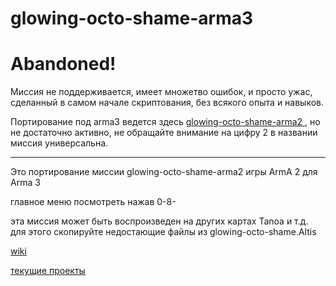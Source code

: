 # glowing-octo-shame-arma3

# Abandoned!

Миссия не поддерживается, имеет множетво ошибок, и просто ужас, сделанный в самом начале скриптования, без всякого опыта и навыков.  

Портирование под arma3 ведется здесь [glowing-octo-shame-arma2 ](../../../glowing-octo-shame-arma2), но не достаточно активно, не обращайте внимание на цифру 2 в названии миссия универсальна.

-----

Это портирование миссии glowing-octo-shame-arma2 игры ArmA 2 для Arma 3

главное меню посмотреть нажав 0-8-

эта миссия может быть воспроизведен на других картах Tanoa и т.д. для этого скопируйте недостающие файлы из glowing-octo-shame.Altis

[wiki](../../wiki)

[текущие проекты](../../projects)
